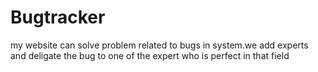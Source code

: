 # Bugtracker
my website can solve problem related to bugs in system.we add experts and deligate the bug to one of the expert who is perfect in that field
